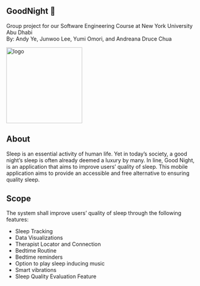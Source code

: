 ## GoodNight 🌙
Group project for our Software Engineering Course at New York University Abu Dhabi<br>
By: Andy Ye, Junwoo Lee, Yumi Omori, and Andreana Druce Chua<br>

<img src="https://github.com/druceC/Software_Engineering_Project/assets/89497828/0f7b6dc0-1cc5-4e2b-9931-4f8a885db60b" alt="logo" width="200">

## About
Sleep is an essential activity of human life. Yet in today’s society, a good night’s sleep is often already deemed a luxury by many. In line, Good Night, is an application that aims to improve users’ quality of sleep. This mobile application aims to provide an accessible and free alternative to ensuring quality sleep.

## Scope
The system shall improve users’ quality of sleep through the following features:
- Sleep Tracking
- Data Visualizations
- Therapist Locator and Connection
- Bedtime Routine 
- Bedtime reminders
- Option to play sleep inducing music 
- Smart vibrations
- Sleep Quality Evaluation Feature
